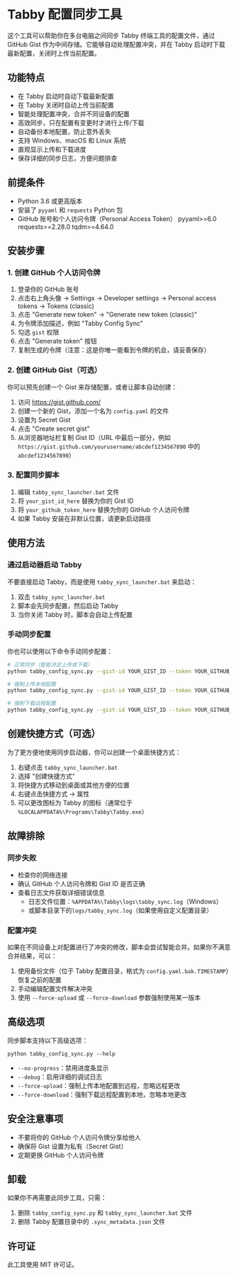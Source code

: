 # Tabby 配置同步工具

这个工具可以帮助你在多台电脑之间同步 Tabby 终端工具的配置文件，通过 GitHub Gist 作为中间存储。它能够自动处理配置冲突，并在 Tabby 启动时下载最新配置，关闭时上传当前配置。

## 功能特点

- 在 Tabby 启动时自动下载最新配置
- 在 Tabby 关闭时自动上传当前配置
- 智能处理配置冲突，合并不同设备的配置
- 高效同步，只在配置有变更时才进行上传/下载
- 自动备份本地配置，防止意外丢失
- 支持 Windows、macOS 和 Linux 系统
- 直观显示上传和下载进度
- 保存详细的同步日志，方便问题排查

## 前提条件

- Python 3.6 或更高版本
- 安装了 `pyyaml` 和 `requests` Python 包
- GitHub 账号和个人访问令牌（Personal Access Token）
pyyaml>=6.0
requests>=2.28.0
tqdm>=4.64.0

## 安装步骤

### 1. 创建 GitHub 个人访问令牌

1. 登录你的 GitHub 账号
2. 点击右上角头像 -> Settings -> Developer settings -> Personal access tokens -> Tokens (classic)
3. 点击 "Generate new token" -> "Generate new token (classic)"
4. 为令牌添加描述，例如 "Tabby Config Sync"
5. 勾选 `gist` 权限
6. 点击 "Generate token" 按钮
7. 复制生成的令牌（注意：这是你唯一能看到令牌的机会，请妥善保存）

### 2. 创建 GitHub Gist（可选）

你可以预先创建一个 Gist 来存储配置，或者让脚本自动创建：

1. 访问 https://gist.github.com/
2. 创建一个新的 Gist，添加一个名为 `config.yaml` 的文件
3. 设置为 Secret Gist
4. 点击 "Create secret gist"
5. 从浏览器地址栏复制 Gist ID（URL 中最后一部分，例如 `https://gist.github.com/yourusername/abcdef1234567890` 中的 `abcdef1234567890`）

### 3. 配置同步脚本

1. 编辑 `tabby_sync_launcher.bat` 文件
2. 将 `your_gist_id_here` 替换为你的 Gist ID
3. 将 `your_github_token_here` 替换为你的 GitHub 个人访问令牌
4. 如果 Tabby 安装在非默认位置，请更新启动路径

## 使用方法

### 通过启动器启动 Tabby

不要直接启动 Tabby，而是使用 `tabby_sync_launcher.bat` 来启动：

1. 双击 `tabby_sync_launcher.bat`
2. 脚本会先同步配置，然后启动 Tabby
3. 当你关闭 Tabby 时，脚本会自动上传配置

### 手动同步配置

你也可以使用以下命令手动同步配置：

```bash
# 正常同步（智能决定上传或下载）
python tabby_config_sync.py --gist-id YOUR_GIST_ID --token YOUR_GITHUB_TOKEN

# 强制上传本地配置
python tabby_config_sync.py --gist-id YOUR_GIST_ID --token YOUR_GITHUB_TOKEN --force-upload

# 强制下载远程配置
python tabby_config_sync.py --gist-id YOUR_GIST_ID --token YOUR_GITHUB_TOKEN --force-download
```

## 创建快捷方式（可选）

为了更方便地使用同步启动器，你可以创建一个桌面快捷方式：

1. 右键点击 `tabby_sync_launcher.bat`
2. 选择 "创建快捷方式"
3. 将快捷方式移动到桌面或其他方便的位置
4. 右键点击快捷方式 -> 属性
5. 可以更改图标为 Tabby 的图标（通常位于 `%LOCALAPPDATA%\Programs\Tabby\Tabby.exe`）

## 故障排除

### 同步失败

- 检查你的网络连接
- 确认 GitHub 个人访问令牌和 Gist ID 是否正确
- 查看日志文件获取详细错误信息
  - 日志文件位置：`%APPDATA%\Tabby\logs\tabby_sync.log`（Windows）
  - 或脚本目录下的`logs/tabby_sync.log`（如果使用自定义配置目录）

### 配置冲突

如果在不同设备上对配置进行了冲突的修改，脚本会尝试智能合并。如果你不满意合并结果，可以：

1. 使用备份文件（位于 Tabby 配置目录，格式为 `config.yaml.bak.TIMESTAMP`）恢复之前的配置
2. 手动编辑配置文件解决冲突
3. 使用 `--force-upload` 或 `--force-download` 参数强制使用某一版本

## 高级选项

同步脚本支持以下高级选项：

```
python tabby_config_sync.py --help
```

- `--no-progress`：禁用进度条显示
- `--debug`：启用详细的调试日志
- `--force-upload`：强制上传本地配置到远程，忽略远程更改
- `--force-download`：强制下载远程配置到本地，忽略本地更改

## 安全注意事项

- 不要将你的 GitHub 个人访问令牌分享给他人
- 确保将 Gist 设置为私有（Secret Gist）
- 定期更换 GitHub 个人访问令牌

## 卸载

如果你不再需要此同步工具，只需：

1. 删除 `tabby_config_sync.py` 和 `tabby_sync_launcher.bat` 文件
2. 删除 Tabby 配置目录中的 `.sync_metadata.json` 文件

## 许可证

此工具使用 MIT 许可证。
